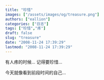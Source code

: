 ```yaml
---
title: "珍惜"
images: ["/assets/images/og/treasure.png"]
authors: ["eallion"]
categories: ["日志"]
tags: ["珍惜","疼"]
draft: false
slug: "treasure"
date: "2008-11-24 17:39:29"
lastmod: "2008-11-24 17:39:29"
---
```


有人疼的时候...
记得要珍惜...

今天就像看到前段时间的自己...
